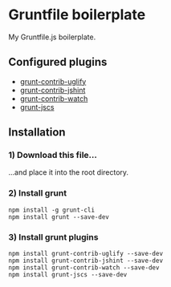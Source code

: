 # Gruntfile boilerplate

My Gruntfile.js boilerplate.

## Configured plugins

* [grunt-contrib-uglify](https://github.com/gruntjs/grunt-contrib-uglify)
* [grunt-contrib-jshint](https://github.com/gruntjs/grunt-contrib-jshint)
* [grunt-contrib-watch](https://github.com/gruntjs/grunt-contrib-watch)
* [grunt-jscs](https://github.com/jscs-dev/grunt-jscs)

## Installation

### 1) Download this file...

...and place it into the root directory.

### 2) Install grunt

```
npm install -g grunt-cli
npm install grunt --save-dev
```

### 3) Install grunt plugins

```
npm install grunt-contrib-uglify --save-dev
npm install grunt-contrib-jshint --save-dev
npm install grunt-contrib-watch --save-dev
npm install grunt-jscs --save-dev
```
